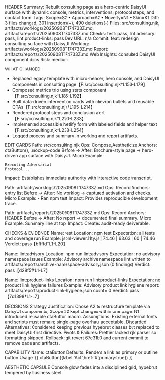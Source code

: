 HEADER
Summary: Rebuilt consulting page as a hero-centric DaisyUI surface with dynamic console, metrics, interventions, protocol steps, and contact form.
Tags: Scope=S2 • Approach=A2 • Novelty=N1 • Skin=K1
Diff: 3 files changed, 301 insertions(+), 490 deletions(-)
Files: src/consulting.njk, artifacts/worklogs/20250908T174733Z.md, artifacts/reports/20250908T174733Z.md
Checks: test: pass, lint:advisory: pass, lint:product-links: pass
Dev URL: n/a
Commit: feat: redesign consulting surface with DaisyUI
Worklog: artifacts/worklogs/20250908T174733Z.md
Report: artifacts/reports/20250908T174733Z.md
Web Insights: consulted DaisyUI component docs
Risk: medium

WHAT CHANGED
- Replaced legacy template with micro-header, hero console, and DaisyUI components in consulting page【F:src/consulting.njk†L153-L179】
- Composed metrics trio using stats component【F:src/consulting.njk†L185-L192】
- Built data-driven intervention cards with chevron bullets and reusable CTAs【F:src/consulting.njk†L195-L214】
- Rendered protocol steps and conclusion alert【F:src/consulting.njk†L220-L233】
- Implemented accessible Netlify form with labeled fields and helper text【F:src/consulting.njk†L238-L254】
- Logged process and summary in worklog and report artifacts.

EDIT CARDS
Path: src/consulting.njk
Ops: Compose,Aestheticize
Anchors: ctaButton(), .mockup-code
Before → After: Brochure-style page → hero-driven app surface with DaisyUI.
Micro Example: <pre data-prefix="//"><code>Executing Adversarial Protocol...</code></pre>
Impact: Establishes immediate authority with interactive code transcript.

Path: artifacts/worklogs/20250908T174733Z.md
Ops: Record
Anchors: entry list
Before → After: No worklog → captured activation and checks.
Micro Example: - Ran npm test
Impact: Provides reproducible development trace.

Path: artifacts/reports/20250908T174733Z.md
Ops: Record
Anchors: HEADER
Before → After: No report → documented final summary.
Micro Example: Summary line at top.
Impact: Creates audit-ready deliverable.

CHECKS & EVIDENCE
Name: test
Location: npm test
Expectation: all tests and coverage run
Example: jsonl-viewer.11ty.js |   74.46 |    63.63 |      60 |   74.46
Verdict: pass【bffffd†L1-L20】

Name: lint:advisory
Location: npm run lint:advisory
Expectation: no advisory namespace issues
Example: Advisory archive namespace lint written to artifacts/reports/archive-namespace-advisory.json (0 findings)
Verdict: pass【d28f5f†L1-L7】

Name: lint:product-links
Location: npm run lint:product-links
Expectation: no product link hygiene failures
Example: Advisory product link hygiene report: artifacts/reports/product-link-hygiene.json count= 0
Verdict: pass【7d1398†L1-L7】

DECISIONS
Strategy Justification: Chose A2 to restructure template via DaisyUI components; Scope S2 kept changes within one page; N1 introduced reusable ctaButton macro.
Assumptions: Existing external fonts and scripts must remain; single-page overhaul acceptable.
Discarded Alternatives: Considered keeping previous hypebrut classes but replaced to meet DaisyUI-first directive.
Pivots & Failures: Prettier lacked njk parser so formatting skipped.
Rollback: git revert 67c31b0 and  current commit to remove page and artifacts.

CAPABILITY
Name: ctaButton
Defaults: Renders a link as primary or outline button
Usage: {{ ctaButton({label:'Act',href:'#',primary:true}) }}

AESTHETIC CAPSULE
Console glow fades into a disciplined grid, hypebrut tempered by business steel.
